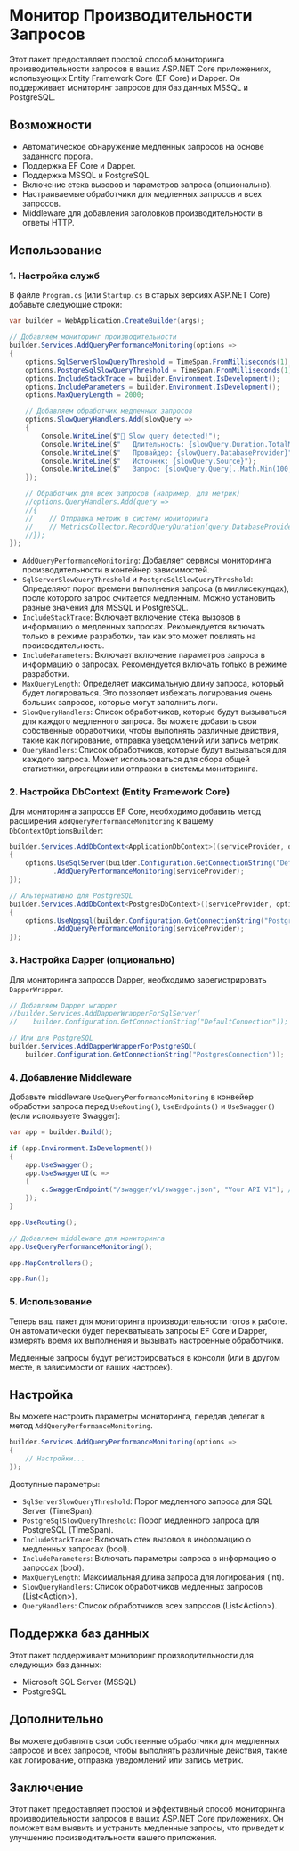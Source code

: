 ﻿# Монитор Производительности Запросов

Этот пакет предоставляет простой способ мониторинга производительности запросов в ваших ASP.NET Core приложениях, использующих Entity Framework Core (EF Core) и Dapper. Он поддерживает мониторинг запросов для баз данных MSSQL и PostgreSQL.

## Возможности

*   Автоматическое обнаружение медленных запросов на основе заданного порога.
*   Поддержка EF Core и Dapper.
*   Поддержка MSSQL и PostgreSQL.
*   Включение стека вызовов и параметров запроса (опционально).
*   Настраиваемые обработчики для медленных запросов и всех запросов.
*   Middleware для добавления заголовков производительности в ответы HTTP.

## Использование

### 1. Настройка служб

В файле `Program.cs` (или `Startup.cs` в старых версиях ASP.NET Core) добавьте следующие строки:

```csharp
var builder = WebApplication.CreateBuilder(args);

// Добавляем мониторинг производительности
builder.Services.AddQueryPerformanceMonitoring(options =>
{
    options.SqlServerSlowQueryThreshold = TimeSpan.FromMilliseconds(1); // Порог медленного запроса для SQL Server (1 мс)
    options.PostgreSqlSlowQueryThreshold = TimeSpan.FromMilliseconds(1); // Порог медленного запроса для PostgreSQL (1 мс)
    options.IncludeStackTrace = builder.Environment.IsDevelopment();   // Включать стек вызовов только в режиме разработки
    options.IncludeParameters = builder.Environment.IsDevelopment();   // Включать параметры запроса только в режиме разработки
    options.MaxQueryLength = 2000;                                      // Максимальная длина запроса для логирования

    // Добавляем обработчик медленных запросов
    options.SlowQueryHandlers.Add(slowQuery =>
    {
        Console.WriteLine($"🐌 Slow query detected!");
        Console.WriteLine($"   Длительность: {slowQuery.Duration.TotalMilliseconds:F2}ms");
        Console.WriteLine($"   Провайдер: {slowQuery.DatabaseProvider}");
        Console.WriteLine($"   Источник: {slowQuery.Source}");
        Console.WriteLine($"   Запрос: {slowQuery.Query[..Math.Min(100, slowQuery.Query.Length)]}...");
    });

    // Обработчик для всех запросов (например, для метрик)
    //options.QueryHandlers.Add(query =>
    //{
    //    // Отправка метрик в систему мониторинга
    //    // MetricsCollector.RecordQueryDuration(query.DatabaseProvider, query.Duration);
    //});
});
```

*   `AddQueryPerformanceMonitoring`: Добавляет сервисы мониторинга производительности в контейнер зависимостей.
*   `SqlServerSlowQueryThreshold` и `PostgreSqlSlowQueryThreshold`: Определяют порог времени выполнения запроса (в миллисекундах), после которого запрос считается медленным. Можно установить разные значения для MSSQL и PostgreSQL.
*   `IncludeStackTrace`: Включает включение стека вызовов в информацию о медленных запросах. Рекомендуется включать только в режиме разработки, так как это может повлиять на производительность.
*   `IncludeParameters`: Включает включение параметров запроса в информацию о запросах. Рекомендуется включать только в режиме разработки.
*   `MaxQueryLength`: Определяет максимальную длину запроса, который будет логироваться. Это позволяет избежать логирования очень больших запросов, которые могут заполнить логи.
*   `SlowQueryHandlers`: Список обработчиков, которые будут вызываться для каждого медленного запроса. Вы можете добавить свои собственные обработчики, чтобы выполнять различные действия, такие как логирование, отправка уведомлений или запись метрик.
*   `QueryHandlers`: Список обработчиков, которые будут вызываться для каждого запроса. Может использоваться для сбора общей статистики, агрегации или отправки в системы мониторинга.

### 2. Настройка DbContext (Entity Framework Core)

Для мониторинга запросов EF Core, необходимо добавить метод расширения `AddQueryPerformanceMonitoring` к вашему `DbContextOptionsBuilder`:

```csharp
builder.Services.AddDbContext<ApplicationDbContext>((serviceProvider, options) =>
{
    options.UseSqlServer(builder.Configuration.GetConnectionString("DefaultConnection"))
           .AddQueryPerformanceMonitoring(serviceProvider);
});

// Альтернативно для PostgreSQL
builder.Services.AddDbContext<PostgresDbContext>((serviceProvider, options) =>
{
    options.UseNpgsql(builder.Configuration.GetConnectionString("PostgresConnection"))
           .AddQueryPerformanceMonitoring(serviceProvider);
});
```

### 3. Настройка Dapper (опционально)

Для мониторинга запросов Dapper, необходимо зарегистрировать `DapperWrapper`.

```csharp
// Добавляем Dapper wrapper
//builder.Services.AddDapperWrapperForSqlServer(
//    builder.Configuration.GetConnectionString("DefaultConnection"));

// Или для PostgreSQL
builder.Services.AddDapperWrapperForPostgreSQL(
    builder.Configuration.GetConnectionString("PostgresConnection"));
```

### 4. Добавление Middleware

Добавьте middleware `UseQueryPerformanceMonitoring` в конвейер обработки запроса перед `UseRouting()`, `UseEndpoints()` и `UseSwagger()` (если используете Swagger):

```csharp
var app = builder.Build();

if (app.Environment.IsDevelopment())
{
    app.UseSwagger();
    app.UseSwaggerUI(c =>
    {
        c.SwaggerEndpoint("/swagger/v1/swagger.json", "Your API V1"); // Явное указание пути к swagger.json
    });
}

app.UseRouting();

// Добавляем middleware для мониторинга
app.UseQueryPerformanceMonitoring();

app.MapControllers();

app.Run();
```

### 5. Использование

Теперь ваш пакет для мониторинга производительности готов к работе. Он автоматически будет перехватывать запросы EF Core и Dapper, измерять время их выполнения и вызывать настроенные обработчики.

Медленные запросы будут регистрироваться в консоли (или в другом месте, в зависимости от ваших настроек).

## Настройка

Вы можете настроить параметры мониторинга, передав делегат в метод `AddQueryPerformanceMonitoring`.

```csharp
builder.Services.AddQueryPerformanceMonitoring(options =>
{
    // Настройки...
});
```

Доступные параметры:

*   `SqlServerSlowQueryThreshold`: Порог медленного запроса для SQL Server (TimeSpan).
*   `PostgreSqlSlowQueryThreshold`: Порог медленного запроса для PostgreSQL (TimeSpan).
*   `IncludeStackTrace`: Включать стек вызовов в информацию о медленных запросах (bool).
*   `IncludeParameters`: Включать параметры запроса в информацию о запросах (bool).
*   `MaxQueryLength`: Максимальная длина запроса для логирования (int).
*   `SlowQueryHandlers`: Список обработчиков медленных запросов (List<Action<SlowQueryInfo>>).
*   `QueryHandlers`: Список обработчиков всех запросов (List<Action<QueryExecutionInfo>>).

## Поддержка баз данных

Этот пакет поддерживает мониторинг производительности для следующих баз данных:

*   Microsoft SQL Server (MSSQL)
*   PostgreSQL

## Дополнительно

Вы можете добавлять свои собственные обработчики для медленных запросов и всех запросов, чтобы выполнять различные действия, такие как логирование, отправка уведомлений или запись метрик.

## Заключение

Этот пакет предоставляет простой и эффективный способ мониторинга производительности запросов в ваших ASP.NET Core приложениях. Он поможет вам выявить и устранить медленные запросы, что приведет к улучшению производительности вашего приложения.